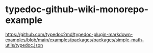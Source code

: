 # typedoc-github-wiki-monorepo-example

https://github.com/typedoc2md/typedoc-plugin-markdown-examples/blob/main/examples/packages/packages/simple-math-utils/typedoc.json
